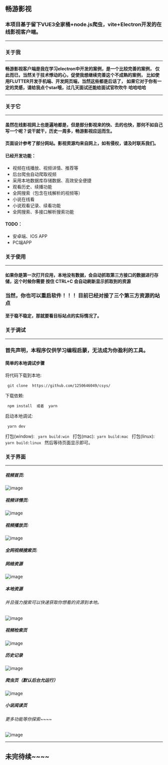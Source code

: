 ## 畅游影视
### 本项目基于留下VUE3全家桶+node.js爬虫，vite+Electron开发的在线影视客户端。
---
### 关于我
---
  **畅游影视客户端是我在学习electron中开发的案例，是一个比较完善的案例，
仅此而已，当然关于技术悸动的心，促使我想继续完善这个不成熟的案例，
比如使用FLUTTER开发手机端、开发网页端，当然这些都是后话了，
如果它对于你有一定的灵感，请给我点个star哦，过几天面试还能给面试官吹吹牛 哈哈哈哈**


---
### 关于它
---
#### 虽然在线影视网上也是遍地都是，但是部分影视来的快、去的也快，那何不如自己写一个呢？说干就干，历史一周多，畅游影视应运而生。
#### 页面设计参考了部分网站。影视资源均来自网上，如有侵权，请及时联系我们。

#### 已经开发功能：
* 视频在线播放、视频详情、推荐等
* 后台爬虫自动爬取视频
* 采用本地数据库存储数据、高效安全便捷
* 观看历史、续播功能
* 全网搜索（包含在线解析的视频等）
* 小说在线看
* 小说观看记录、续看功能
* 全网搜索、多接口解析搜索功能
  

#### TODO：
* 安卓端、IOS APP
* PC端APP

### 关于使用
---
#### 如果你是第一次打开应用，本地没有数据，会自动抓取第三方接口的数据进行存储，这个时候你需要 按住 CTRL+C 会自动刷新显示抓取到的资源
### 当然，你也可以重启软件！！！ 目前已经对接了三个第三方资源的站点
#### 至于稳不稳定，那就要看目标站点的实际情况了。


### 关于调试
---
### 首先声明，本程序仅供学习编程启蒙，无法成为你盈利的工具。

#### 简单的本地调试步骤

将代码下载到本地:

​```
git clone  https://github.com/1250646049/csys/
​```

下载依赖:

​```
npm install  或者  yarn 
​```

启动本地调试:

​```
yarn dev
​```

打包(window):
​```
yarn build:win
​```
打包(mac):
​```
yarn build:mac
​```
打包(linux):
​```
yarn build:linux
​```
然后等待页面显示即可。

### 关于界面
---
##### 视频首页:
![image](https://github.com/1250646049/csys/assets/24505978/48273509-2489-4d11-80f3-f319b2c5a45c)

##### 视频详情页:

![image](https://github.com/1250646049/csys/assets/24505978/97682500-cc75-4521-8e6a-bdd9b9953005)

##### 视频播放页:
![image](https://github.com/1250646049/csys/assets/24505978/c44137cd-5461-4a4a-82fe-a49ab6de094f)

##### 全网视频搜索页:
##### 网络资源
![image](https://github.com/1250646049/csys/assets/24505978/4200c87f-bb34-4668-80f1-232eecccb8d1)

##### 本地资源
###### 并且强力搜索可以快速获取你想看的资源到本地。
![image](https://github.com/1250646049/csys/assets/24505978/4454fb01-7681-4873-921c-0927da094075)


##### 视频检索页
![image](https://github.com/1250646049/csys/assets/24505978/55a6d635-2aa1-4abd-8009-f0b0ce1a8fbd)


##### 历史记录
![image](https://github.com/1250646049/csys/assets/24505978/a5849b63-294f-4b5e-8ff4-9f051ef42518)

##### 爬虫页（默认后台允运行）
![image](https://github.com/1250646049/csys/assets/24505978/97189f64-7f04-48f1-9d4e-39569bac5dbc)

##### 小说阅读页
###### 更多功能等你探索~~~~
![image](https://github.com/1250646049/csys/assets/24505978/7bffc4c6-a206-4ba4-8cfe-ebafe22451f6)

---

## 未完待续~~~~
